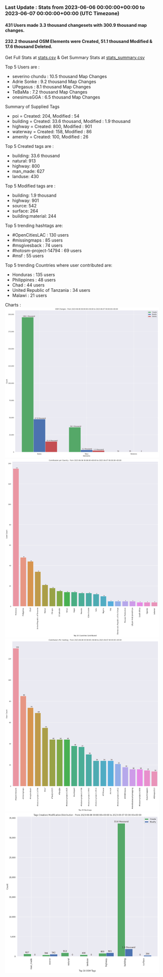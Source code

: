 ### Last Update : Stats from 2023-06-06 00:00:00+00:00 to 2023-06-07 00:00:00+00:00 (UTC Timezone)

#### 431 Users made 3.3 thousand changesets with 300.9 thousand map changes.
#### 232.2 thousand OSM Elements were Created, 51.1 thousand Modified & 17.6 thousand Deleted.
Get Full Stats at [stats.csv](/stats/hotosm/Daily/stats.csv)
 & Get Summary Stats at [stats_summary.csv](/stats/hotosm/Daily/stats_summary.csv)

Top 5 Users are : 
- severino chundu : 10.5 thousand Map Changes
- Adrie Sonke : 9.2 thousand Map Changes
- UPegasus : 8.1 thousand Map Changes
- TeBaMa : 7.2 thousand Map Changes
- onesimusGGA : 6.5 thousand Map Changes

Summary of Supplied Tags
- poi = Created: 204, Modified : 54
- building = Created: 33.6 thousand, Modified : 1.9 thousand
- highway = Created: 800, Modified : 901
- waterway = Created: 158, Modified : 86
- amenity = Created: 100, Modified : 26


Top 5 Created tags are :
- building: 33.6 thousand
- natural: 913
- highway: 800
- man_made: 627
- landuse: 430


Top 5 Modified tags are :
- building: 1.9 thousand
- highway: 901
- source: 542
- surface: 264
- building:material: 244


Top 5 trending hashtags are:
- #OpenCitiesLAC : 130 users
- #missingmaps : 85 users
- #msgivesback : 74 users
- #hotosm-project-14794 : 69 users
- #msf : 55 users


Top 5 trending Countries where user contributed are:
- Honduras : 135 users
- Philippines : 48 users
- Chad : 44 users
- United Republic of Tanzania : 34 users
- Malawi : 21 users


 Charts : 
![Alt text](./stats_osm_changes.png) 
![Alt text](./stats_users_per_country.png) 
![Alt text](./stats_users_per_hashtag.png) 
![Alt text](./stats_tags.png) 
